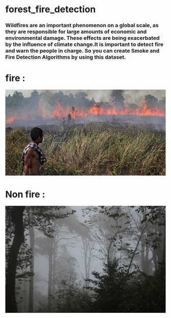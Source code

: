# forest_fire_detection
<h3>Wildfires are an important phenomenon on a global scale, as they are responsible for large amounts of economic and environmental damage. These effects are being exacerbated by the influence of climate change.It is important to detect fire and warn the people in charge. So you can create Smoke and Fire Detection Algorithms by using this dataset.</h3>

<h1>fire :</h1>

<img src="Datasets/fire_images/fire.1.png" > 
<h1>Non fire :</h1>
<img src="Datasets/non_fire_images/non_fire.2.png" > 


